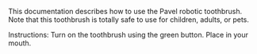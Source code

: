 This documentation describes how to use the Pavel robotic toothbrush.
Note that this toothbrush is totally safe to use for children, adults, or pets.

Instructions:
Turn on the toothbrush using the green button. Place in your mouth.
